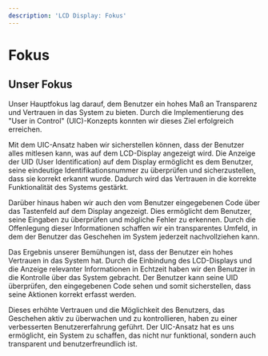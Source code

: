 ```yaml
---
description: 'LCD Display: Fokus'
---
```


# Fokus

## Unser Fokus

Unser Hauptfokus lag darauf, dem Benutzer ein hohes Maß an Transparenz und Vertrauen in das System zu bieten. Durch die Implementierung des "User in Control" (UIC)-Konzepts konnten wir dieses Ziel erfolgreich erreichen.

Mit dem UIC-Ansatz haben wir sicherstellen können, dass der Benutzer alles mitlesen kann, was auf dem LCD-Display angezeigt wird. Die Anzeige der UID (User Identification) auf dem Display ermöglicht es dem Benutzer, seine eindeutige Identifikationsnummer zu überprüfen und sicherzustellen, dass sie korrekt erkannt wurde. Dadurch wird das Vertrauen in die korrekte Funktionalität des Systems gestärkt.

Darüber hinaus haben wir auch den vom Benutzer eingegebenen Code über das Tastenfeld auf dem Display angezeigt. Dies ermöglicht dem Benutzer, seine Eingaben zu überprüfen und mögliche Fehler zu erkennen. Durch die Offenlegung dieser Informationen schaffen wir ein transparentes Umfeld, in dem der Benutzer das Geschehen im System jederzeit nachvollziehen kann.

Das Ergebnis unserer Bemühungen ist, dass der Benutzer ein hohes Vertrauen in das System hat. Durch die Einbindung des LCD-Displays und die Anzeige relevanter Informationen in Echtzeit haben wir den Benutzer in die Kontrolle über das System gebracht. Der Benutzer kann seine UID überprüfen, den eingegebenen Code sehen und somit sicherstellen, dass seine Aktionen korrekt erfasst werden.

Dieses erhöhte Vertrauen und die Möglichkeit des Benutzers, das Geschehen aktiv zu überwachen und zu kontrollieren, haben zu einer verbesserten Benutzererfahrung geführt. Der UIC-Ansatz hat es uns ermöglicht, ein System zu schaffen, das nicht nur funktional, sondern auch transparent und benutzerfreundlich ist.
